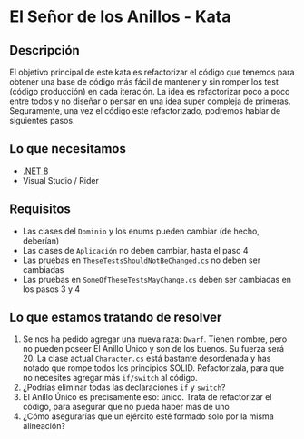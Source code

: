 # El Señor de los Anillos - Kata

## Descripción

El objetivo principal de este kata es refactorizar el código que tenemos para obtener una base de código más fácil de mantener y sin romper los test (código producción) en cada iteración.
La idea es refactorizar poco a poco entre todos y no diseñar o pensar en una idea super compleja de primeras. Seguramente, una vez el código este refactorizado, podremos hablar de siguientes pasos.

## Lo que necesitamos

- [.NET 8](https://dotnet.microsoft.com/en-us/download/dotnet/8.0)
- Visual Studio / Rider

## Requisitos

- Las clases del `Dominio` y los enums pueden cambiar (de hecho, deberían)
- Las clases de `Aplicación` no deben cambiar, hasta el paso 4
- Las pruebas en `TheseTestsShouldNotBeChanged.cs` no deben ser cambiadas
- Las pruebas en `SomeOfTheseTestsMayChange.cs` deben ser cambiadas en los pasos 3 y 4

## Lo que estamos tratando de resolver

1. Se nos ha pedido agregar una nueva raza: `Dwarf`. Tienen nombre, pero no pueden poseer El Anillo Único y son de los buenos. Su fuerza será 20. La clase actual `Character.cs` está bastante desordenada y has notado que rompe todos los principios SOLID. Refactorízala, para que no necesites agregar más `if/switch` al código.
2. ¿Podrías eliminar todas las declaraciones `if` y `switch`?
3. El Anillo Único es precisamente eso: único. Trata de refactorizar el código, para asegurar que no pueda haber más de uno
4. ¿Cómo asegurarías que un ejército esté formado solo por la misma alineación?


